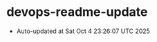 # devops-readme-update
<!--START_SECTION:activity-->
- Auto-updated at Sat Oct  4 23:26:07 UTC 2025
<!--END_SECTION:activity-->
